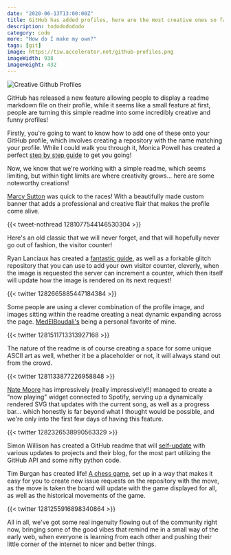 ```yaml
---
date: "2020-06-13T13:00:00Z"
title: GitHub has added profiles, here are the most creative ones so far!
description: todododododo
category: code
more: "How do I make my own?"
tags: [git]
image: https://tiw.accelerator.net/github-profiles.png
imageWidth: 938
imageHeight: 432
---
```


![Creative Github Profiles](<https://tiw.accelerator.net/github-profiles.png;resize(450,400,fit)/quantize(20)/quality(20).png>)

GitHub has released a new feature allowing people to display a readme markdown file on their profile, while it seems like a small feature at first, people are turning this simple readme into some incredibly creative and funny profiles!

<!--more-->

Firstly, you're going to want to know how to add one of these onto your GitHub profile, which involves creating a repository with the name matching your profile. While I could walk you through it, Monica Powell has created a perfect [step by step guide](https://www.aboutmonica.com/blog/how-to-create-a-github-profile-readme) to get you going!

Now, we know that we're working with a simple readme, which seems limiting, but within tight limits are where creativity grows... here are some noteworthy creations!

[Marcy Sutton](https://github.com/marcysutton) was quick to the races! With a beautifully made custom banner that adds a professional and creative flair that makes the profile come alive.

{{< tweet-nothread 1281077544146530304 >}}

Here's an old classic that we will never forget, and that will hopefully never go out of fashion, the visitor counter!

Ryan Lanciaux has created a [fantastic guide](https://dev.to/ryanlanciaux/quick-github-profile-visit-counter-14en), as well as a forkable glitch repository that you can use to add your own visitor counter, cleverly, when the image is requested the server can increment a counter, which then itself will update how the image is rendered on its next request!

{{< twitter 1282665885447184384 >}}

Some people are using a clever combination of the profile image, and images sitting within the readme creating a neat dynamic expanding across the page. [MedElBoudali's](https://github.com/MedElBoudali) being a personal favorite of mine.

{{< twitter 1281511713313927168 >}}

The nature of the readme is of course creating a space for some unique ASCII art as well, whether it be a placeholder or not, it will always stand out from the crowd.

{{< twitter 1281133877226958848 >}}

[Nate Moore](https://github.com/natemoo-re/natemoo-re) has impressively (really impressively!!) managed to create a "now playing" widget connected to Spotify, serving up a dynamically rendered SVG that updates with the current song, as well as a progress bar... which honestly is far beyond what I thought would be possible, and we're only into the first few days of having this feature.

{{< twitter 1282326538990563329  >}}

Simon Willison has created a GitHub readme that will [self-update](https://simonwillison.net/2020/Jul/10/self-updating-profile-readme/) with various updates to projects and their blog, for the most part utilizing the GitHub API and some nifty python code.

Tim Burgan has created life! [A chess game](https://github.com/timburgan), set up in a way that makes it easy for you to create new issue requests on the repository with the move, as the move is taken the board will update with the game displayed for all, as well as the historical movements of the game.

{{< twitter 1281255916898340864 >}}

All in all, we've got some real ingenuity flowing out of the community right now, bringing some of the good vibes that remind me in a small way of the early web, when everyone is learning from each other and pushing their little corner of the internet to nicer and better things.
